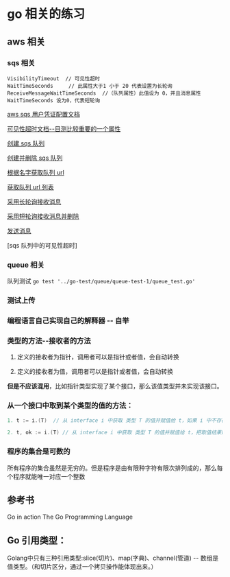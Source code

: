 
go 相关的练习
=============
## aws 相关

### sqs 相关
```
VisibilityTimeout  // 可见性超时
WaitTimeSeconds     // 此属性大于1 小于 20 代表设置为长轮询
ReceiveMessageWaitTimeSeconds  //（队列属性）此值设为 0，并且消息属性  WaitTimeSeconds 设为0，代表短轮询
```
[aws sqs 用户凭证配置文档](https://docs.aws.amazon.com/zh_cn/sdk-for-go/v1/developer-guide/configuring-sdk.html)

[可见性超时文档--目测比较重要的一个属性](https://docs.aws.amazon.com/zh_cn/AWSSimpleQueueService/latest/SQSDeveloperGuide/sqs-visibility-timeout.html)

[创建 sqs 队列](aws-demo/sqs-demo/sqs_createqueues.go)

[创建并删除 sqs 队列](aws-demo/sqs-demo/sqs-createanddeletequeue)

[根据名字获取队列 url](aws-demo/sqs-demo/sqs-getqueueurl)

[获取队列 url 列表](aws-demo/sqs-demo/sqs-listqueue)

[采用长轮询接收消息](aws-demo/sqs-demo/sqs-longpolling-receive-message)

[采用短轮询接收消息并删除](aws-demo/sqs-demo/sqs-recieveanddeletemessage)

[发送消息](aws-demo/sqs-demo/sqs-sendmessage)

[sqs 队列中的可见性超时]

### queue 相关

队列测试
`go test '../go-test/queue/queue-test-1/queue_test.go'`

### 测试上传


### 编程语言自己实现自己的解释器 -- 自举

### 类型的方法--接收者的方法

1. 定义的接收者为指针，调用者可以是指针或者值，会自动转换

2. 定义的接收者为值，调用者可以是指针或者值，会自动转换

**但是不应该混用**，比如指针类型实现了某个接口，那么该值类型并未实现该接口。

### 从一个接口中取到某个类型的值的方法：

```go
1. t := i.(T)  // 从 interface i 中获取 类型 T 的值并赋值给 t，如果 i 中不存在该值，则触发一个 panic

2. t, ok := i.(T) // 从 interface i 中获取 类型 T 的值并赋值给 t，把取值结果赋值给 ok。如果没有取到 T 的值，则 ok 值为 false，t 的值为 零值。
```

### 程序的集合是可数的

所有程序的集合虽然是无穷的。但是程序是由有限种字符有限次排列成的，那么每个程序就能唯一对应一个整数

## 参考书
Go in action
The Go Programming Language

## Go 引用类型：

Golang中只有三种引用类型:slice(切片)、map(字典)、channel(管道) -- 数组是值类型。（和切片区分，通过一个拷贝操作能体现出来。）
